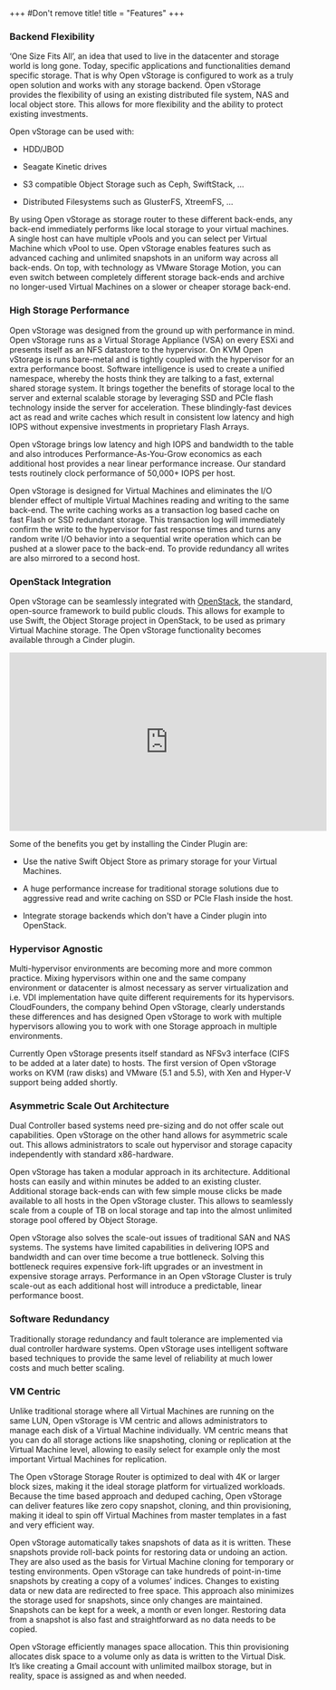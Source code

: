 +++
#Don't remove title!
title = "Features"
+++

### Backend Flexibility
‘One Size Fits All’, an idea that used to live in the datacenter and storage world is long gone. Today, specific applications and functionalities demand specific storage. That is why Open vStorage is configured to work as a truly open solution and works with any storage backend. Open vStorage provides the flexibility of using an existing distributed file system, NAS and local object store. This allows for more flexibility and the ability to protect existing investments.

Open vStorage can be used with:

* HDD/JBOD

* Seagate Kinetic drives

* S3 compatible Object Storage such as Ceph, SwiftStack, …

* Distributed Filesystems such as GlusterFS, XtreemFS, …


By using Open vStorage as storage router to these different back-ends, any back-end immediately performs like local storage to your virtual machines. A single host can have multiple vPools and you can select per Virtual Machine which vPool to use. Open vStorage enables features such as advanced caching and unlimited snapshots in an uniform way across all back-ends. On top, with technology as VMware Storage Motion, you can even switch between completely different storage back-ends and archive no longer-used Virtual Machines on a slower or cheaper storage back-end.

### High Storage Performance
Open vStorage was designed from the ground up with performance in mind. Open vStorage runs as a Virtual Storage Appliance (VSA) on every ESXi and presents itself as an NFS datastore to the hypervisor. On KVM Open vStorage is runs bare-metal and is tightly coupled with the hypervisor for an extra performance boost. Software intelligence is used to create a unified namespace, whereby the hosts think they are talking to a fast, external shared storage system. It brings together the benefits of storage local to the server and external scalable storage by leveraging SSD and PCIe flash technology inside the server for acceleration. These blindingly-fast devices act as read and write caches which result in consistent low latency and high IOPS without expensive investments in proprietary Flash Arrays.

Open vStorage brings low latency and high IOPS and bandwidth to the table and also introduces Performance-As-You-Grow economics as each additional host provides a near linear performance increase. Our standard tests routinely clock performance of 50,000+ IOPS per host.

Open vStorage is designed for Virtual Machines and eliminates the I/O blender effect of multiple Virtual Machines reading and writing to the same back-end. The write caching works as a transaction log based cache on fast Flash or SSD redundant storage. This transaction log will immediately confirm the write to the hypervisor for fast response times and turns any random write I/O behavior into a sequential write operation which can be pushed at a slower pace to the back-end. To provide redundancy all writes are also mirrored to a second host.

### OpenStack Integration
Open vStorage can be seamlessly integrated with [OpenStack](http://www.openstack.org), the standard, open-source framework to build public clouds. This allows for example to use Swift, the Object Storage project in OpenStack, to be used as primary Virtual Machine storage. The Open vStorage functionality becomes available through a Cinder plugin.</p>
<iframe src="http://www.youtube.com/embed/IJFb9etugyk" width="560" height="315" frameborder="0" allowfullscreen="allowfullscreen"></iframe>

Some of the benefits you get by installing the Cinder Plugin are:

* Use the native Swift Object Store as primary storage for your Virtual Machines.

* A huge performance increase for traditional storage solutions due to aggressive read and write caching on SSD or PCIe Flash inside the host.

* Integrate storage backends which don't have a Cinder plugin into OpenStack.

### Hypervisor Agnostic
Multi-hypervisor environments are becoming more and more common practice. Mixing hypervisors within one and the same company environment or datacenter is almost necessary as server virtualization and i.e. VDI implementation have quite different requirements for its hypervisors. CloudFounders, the company behind Open vStorage, clearly understands these differences and has designed Open vStorage to work with multiple hypervisors allowing you to work with one Storage approach in multiple environments.

Currently Open vStorage presents itself standard as NFSv3 interface (CIFS to be added at a later date) to hosts. The first version of Open vStorage works on KVM (raw disks) and VMware (5.1 and 5.5), with Xen and Hyper-V support being added shortly.

### Asymmetric Scale Out Architecture
Dual Controller based systems need pre-sizing and do not offer scale out capabilities. Open vStorage on the other hand allows for asymmetric scale out. This allows administrators to scale out hypervisor and storage capacity independently with standard x86-hardware.

Open vStorage has taken a modular approach in its architecture. Additional hosts can easily and within minutes be added to an existing cluster. Additional storage back-ends can with few simple mouse clicks be made available to all hosts in the Open vStorage cluster. This allows to seamlessly scale from a couple of TB on local storage and tap into the almost unlimited storage pool offered by Object Storage.

Open vStorage also solves the scale-out issues of traditional SAN and NAS systems. The systems have limited capabilities in delivering IOPS and bandwidth and can over time become a true bottleneck. Solving this bottleneck requires expensive fork-lift upgrades or an investment in expensive storage arrays. Performance in an Open vStorage Cluster is truly scale-out as each additional host will introduce a predictable, linear performance boost.

### Software Redundancy
Traditionally storage redundancy and fault tolerance are implemented via dual controller hardware systems. Open vStorage uses intelligent software based techniques to provide the same level of reliability at much lower costs and much better scaling.

### VM Centric
Unlike traditional storage where all Virtual Machines are running on the same LUN, Open vStorage is VM centric and allows administrators to manage each disk of a Virtual Machine individually. VM centric means that you can do all storage actions like snapshoting, cloning or replication at the Virtual Machine level, allowing to easily select for example only the most important Virtual Machines for replication.

The Open vStorage Storage Router is optimized to deal with 4K or larger block sizes, making it the ideal storage platform for virtualized workloads. Because the time based approach and deduped caching, Open vStorage can deliver features like zero copy snapshot, cloning, and thin provisioning, making it ideal to spin off Virtual Machines from master templates in a fast and very efficient way.

Open vStorage automatically takes snapshots of data as it is written. These snapshots provide roll-back points for restoring data or undoing an action. They are also used as the basis for Virtual Machine cloning for temporary or testing environments. Open vStorage can take hundreds of point-in-time snapshots by creating a copy of a volumes’ indices. Changes to existing data or new data are redirected to free space. This approach also minimizes the storage used for snapshots, since only changes are maintained. Snapshots can be kept for a week, a month or even longer. Restoring data from a snapshot is also fast and straightforward as no data needs to be copied.

Open vStorage efficiently manages space allocation. This thin provisioning allocates disk space to a volume only as data is written to the Virtual Disk. It’s like creating a Gmail account with unlimited mailbox storage, but in reality, space is assigned as and when needed.